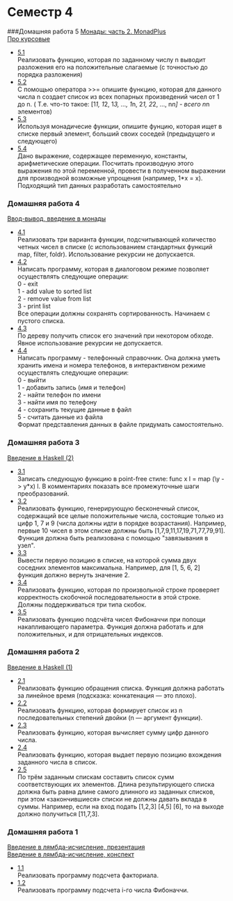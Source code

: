Семестр 4
=========
###Домашняя работа 5
[Монады: часть 2. MonadPlus](https://drive.google.com/open?id=1x5rQvnAhKlIhlBte1MoC7LykO7Te4M0RjzWeTAy8it0) <br/>
[Про курсовые](https://docs.google.com/document/d/1_GH8zTYrInpdZJwWXo9I6leK7NzlHG1packyKqegtEg/edit?usp=sharing)

- [5.1](https://github.com/Victor-Y-Fadeev/SPbSU/tree/master/course2/sem4/hw5/task1) <br/>
Реализовать функцию, которая по заданному числу n выводит разложения его на положительные слагаемые (с точностью до порядка разложения)
- [5.2](https://github.com/Victor-Y-Fadeev/SPbSU/tree/master/course2/sem4/hw5/task2) <br/>
С помощью оператора >>= опишите функцию, которая для данного числа n создает список из всех попарных произведений чисел от 1 до n. ( Т.е. что-то такое: [1*1, 1*2, 1*3, …, 1*n, 2*1, 2*2, …, n*n] - всего n*n элементов)
- [5.3](https://github.com/Victor-Y-Fadeev/SPbSU/tree/master/course2/sem4/hw5/task3) <br/>
Используя монадичесие функции, опишите фунцию, которая ищет в списке первый элемент, больший своих соседей (предыдущего и следующего)
- [5.4](https://github.com/Victor-Y-Fadeev/SPbSU/tree/master/course2/sem4/hw5/task4) <br/>
Дано выражение, содержащее переменную, константы, арифметические операции. Посчитать производную этого выражения по этой переменной, провести в полученном выражении для производной возможные упрощения (например, 1*x = x). Подходящий тип данных разработать самостоятельно


### Домашняя работа 4
[Ввод-вывод, введение в монады](https://docs.google.com/document/d/1MJDDfN2vOFjXjl6GVAyQW-1_xyv9-CokvvXpzFOcK4U/edit?usp=sharing)

- [4.1](https://github.com/Victor-Y-Fadeev/SPbSU/tree/master/course2/sem4/hw4/task1) <br/>
Реализовать три варианта функции, подсчитывающей количество четных чисел в списке (с использованием стандартных функций map, filter, foldr). Использование рекурсии не допускается.
- [4.2](https://github.com/Victor-Y-Fadeev/SPbSU/tree/master/course2/sem4/hw4/task2) <br/>
Написать программу, которая в диалоговом режиме позволяет осуществлять следующие операции: <br/>
0 - exit <br/>
1 - add value to sorted list <br/>
2 - remove value from list <br/>
3 - print list <br/>
Все операции должны сохранять сортированность. Начинаем с пустого списка.
- [4.3](https://github.com/Victor-Y-Fadeev/SPbSU/tree/master/course2/sem4/hw4/task3) <br/>
По дереву получить список его значений при некотором обходе. Явное использование рекурсии не допускается.
- [4.4](https://github.com/Victor-Y-Fadeev/SPbSU/tree/master/course2/sem4/hw4/task4) <br/>
Написать программу - телефонный справочник. Она должна уметь хранить имена и номера телефонов, в интерактивном режиме осуществлять следующие операции: <br/>
0 - выйти <br/>
1 - добавить запись (имя и телефон) <br/>
2 - найти телефон по имени <br/>
3 - найти имя по телефону <br/>
4 - сохранить текущие данные в файл <br/>
5 - считать данные из файла <br/>
Формат представления данных в файле придумать самостоятельно.


### Домашняя работа 3
[Введение в Haskell (2)](https://drive.google.com/open?id=1fmHu_kQxrI57Bbi-EPelFKGvZSht6PeabD6QTjgC4LM)

- [3.1](https://github.com/Victor-Y-Fadeev/SPbSU/tree/master/course2/sem4/hw3/task1) <br/>
Записать следующую функцию в point-free стиле: func x l = map (\y -> y*x) l. В комментариях показать все промежуточные шаги преобразований.
- [3.2](https://github.com/Victor-Y-Fadeev/SPbSU/tree/master/course2/sem4/hw3/task2) <br/>
Реализовать функцию, генерирующую бесконечный список, содержащий все целые положительные числа, состоящие только из цифр 1, 7 и 9 (числа должны идти в порядке возрастания). Например, первые 10 чисел в этом списке должны быть [1,7,9,11,17,19,71,77,79,91]. Функция должна быть реализована с помощью "завязывания в узел".
- [3.3](https://github.com/Victor-Y-Fadeev/SPbSU/tree/master/course2/sem4/hw3/task3) <br/>
Вывести первую позицию в списке, на которой сумма двух соседних элементов максимальна. Например, для [1, 5, 6, 2] функция должно вернуть значение 2.
- [3.4](https://github.com/Victor-Y-Fadeev/SPbSU/tree/master/course2/sem4/hw3/task4) <br/>
Реализовать функцию, которая по произвольной строке проверяет корректность скобочной последовательности в этой строке. Должны поддерживаться три типа скобок.
- [3.5](https://github.com/Victor-Y-Fadeev/SPbSU/tree/master/course2/sem4/hw3/task5) <br/>
Реализовать функцию подсчёта чисел Фибоначчи при попощи накапливающего параметра. Функция должна работать и для положительных, и для отрицательных индексов.


### Домашняя работа 2
[Введение в Haskell (1)](https://drive.google.com/open?id=1c_F165RZocXSwlaqxx6CNe5CWcv2SyOFeIbyCVq-YeU)

- [2.1](https://github.com/Victor-Y-Fadeev/SPbSU/tree/master/course2/sem4/hw2/task1) <br/>
Реализовать функцию обращения списка. Функция должна работать за линейное время (подсказка: конкатенация — это плохо).
- [2.2](https://github.com/Victor-Y-Fadeev/SPbSU/tree/master/course2/sem4/hw2/task2) <br/>
Реализовать функцию, которая формирует список из n последовательных степений двойки (n — аргумент функции).
- [2.3](https://github.com/Victor-Y-Fadeev/SPbSU/tree/master/course2/sem4/hw2/task3) <br/>
Реализовать функцию, которая вычисляет сумму цифр данного числа.
- [2.4](https://github.com/Victor-Y-Fadeev/SPbSU/tree/master/course2/sem4/hw2/task4) <br/>
Реализовать функцию, которая выдает первую позицию вхождения заданного числа в список.
- [2.5](https://github.com/Victor-Y-Fadeev/SPbSU/tree/master/course2/sem4/hw2/task5) <br/>
По трём заданным спискам составить список сумм соответствующих их элементов. Длина результирующего списка должна быть равна длине самого длинного из заданных списков, при этом «закончившиеся» списки не должны давать вклада в суммы. Например, если на вход подать [1,2,3] [4,5] [6], то на выходе должно получиться [11,7,3].


### Домашняя работа 1
[Введение в лямбда-исчисление, презентация](https://drive.google.com/open?id=1HJca6PExeNMRQfTKS448S9IJRsFWfI5j) <br/>
[Введение в лямбда-исчисление, конспект](https://drive.google.com/open?id=1hVLiCY1BrsaiwN0Q-GU9uZTBxeAA_Leht83nK0ivbQ0)

- [1.1](https://github.com/Victor-Y-Fadeev/SPbSU/tree/master/course2/sem4/hw1/task1) <br/>
Реализовать программу подсчета факториала.
- [1.2](https://github.com/Victor-Y-Fadeev/SPbSU/tree/master/course2/sem4/hw1/task2) <br/>
Реализовать программу подсчета i-го числа Фибоначчи.
